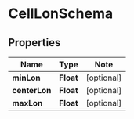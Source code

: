 # CellLonSchema

## Properties

Name | Type | Note
---- | ---- | ----
**minLon** | **Float** | [optional] 
**centerLon** | **Float** | [optional] 
**maxLon** | **Float** | [optional] 

